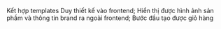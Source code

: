 Kết hợp templates Duy thiết kế vào frontend;  Hiển thị được hình ảnh sản phầm và thông tin brand ra ngoài frontend; Bước đầu tạo được giỏ hàng
